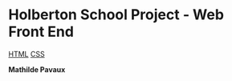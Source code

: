 # Holberton School Project - Web Front End

[HTML](./html_advanced)
[CSS](./CSS_advanced)

**Mathilde Pavaux**
